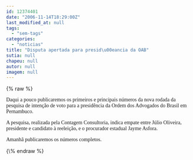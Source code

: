 ```yaml
---
id: 12374401
date: "2006-11-14T18:29:00Z"
last_modified_at: null
tags:
  - "sem-tags"
categories:
  - "noticias"
title: "Disputa apertada para presid\u00eancia da OAB"
sutia: null
chapeu: null
autor: null
imagem: null
---
```

{\% raw %}
<p><P><FONT face=Verdana>Daqui a pouco publicaremos os primeiros e principais números da nova rodada da pesquisa de intenção de voto para a presidência da Ordem dos Advogados do Brasil em Pernambuco.</FONT></P></p>
<p><P><FONT face=Verdana>A pesquisa, realizada pela Contagem Consultoria,&nbsp;indica empate entre Júlio Oliveira, presidente e candidato à reeleição, e o procurador estadual Jayme Asfora.</FONT></P></p>
<p><P><FONT face=Verdana>Amanhã publicaremos os números completos.</FONT></P> </p>
{\% endraw %}